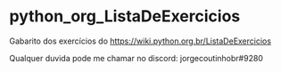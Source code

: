 # python_org_ListaDeExercicios
Gabarito dos exercícios do https://wiki.python.org.br/ListaDeExercicios 

Qualquer duvida pode me chamar no discord: jorgecoutinhobr#9280
